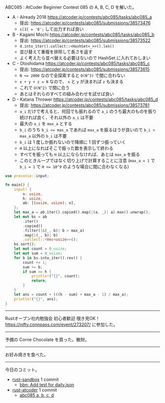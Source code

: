 ABC085 : AtCoder Beginner Contest 085 の A, B, C, D を解いた。

- A - Already 2018
  <https://atcoder.jp/contests/abc085/tasks/abc085_a>
  - 提出: <https://atcoder.jp/contests/abc085/submissions/38573476>
  - `s[3] = '8';` して出力すれば良い
- B - Kagami Mochi
  <https://atcoder.jp/contests/abc085/tasks/abc085_b>
  - 提出: <https://atcoder.jp/contests/abc085/submissions/38573522>
  - `d.into_iter().collect::<HashSet<_>>().len()`
  - 並び替えて重複を排除して長さを返す
  - よく考えたら並べ替える必要はないので HashSet に入れておしまい
- C - Otoshidama
  <https://atcoder.jp/contests/abc085/tasks/abc085_c>
  - 提出: <https://atcoder.jp/contests/abc085/submissions/38573615>
  - `N <= 2000` なので全探索すると `O(N^3)` で間に合わない
  - `x + y + z = N` なので、 `x` と `y` が決まれば `z` も決まる
  - これで `O(N^2)` で間に合う
  - あとはそれらのすべての組み合わせを試せば良い
- D - Katana Thrower
  <https://atcoder.jp/contests/abc085/tasks/abc085_d>
  - 提出: <https://atcoder.jp/contests/abc085/submissions/38573781>
  - `a_i` だけで考えると、何回でも振れるので `a_i` のうち最大のものを振り続ければ良く、それ以外の `a_i` は不要
  - 最大の `a_i` を `max_a` とする
  - `b_i` のうち `b_i <= max_a` であれば `max_a` を振るほうが良いので `b_i > max_a` 以外の `b_i` は不要
  - `b_i` は 1 度しか振れないので降順に 1 回ずつ振っていく
  - `H` 以上になればそこで振った数を表示して終わる
  - すべてを振っても `H` 以上にならなければ、あとは `max_a` を振る
  - このときループではなく切り上げで計算することに注意 (`max_a = 1` で `b_i = 1` で `H <= 10^9` のような場合に間に合わなくなる)

```rust
use proconio::input;

fn main() {
    input! {
        n: usize,
        h: usize,
        ab: [(usize, usize); n],
    };
    let max_a = ab.iter().copied().map(|(a, _)| a).max().unwrap();
    let mut bs = ab
        .iter()
        .copied()
        .filter(|&(_, b)| b > max_a)
        .map(|(_, b)| b)
        .collect::<Vec<usize>>();
    bs.sort();
    let mut count = 0_usize;
    let mut sum = 0_usize;
    for b in bs.into_iter().rev() {
        count += 1;
        sum += b;
        if sum >= h {
            println!("{}", count);
            return;
        }
    }
    let ans = count + (((h - sum) + max_a - 1) / max_a);
    println!("{}", ans);
}
```

---

Rustオープン社内勉強会 初心者歓迎 覗き見OK！ <https://nifty.connpass.com/event/273207/> に参加した。

---

予備の Corne Chocolate を買った。散財。

---

お好み焼きを食べた。

---

今日のコミット。

- [rust-sandbox](https://github.com/bouzuya/rust-sandbox) 1 commit
  - [bbn: Add test for daily.json](https://github.com/bouzuya/rust-sandbox/commit/054396dbdfb02b283cdf63aa681da1c6d6f0a955)
- [rust-atcoder](https://github.com/bouzuya/rust-atcoder) 1 commit
  - [abc085 a, b, c, d](https://github.com/bouzuya/rust-atcoder/commit/e7c75bda27873dc6c8f6efda59cf0f079fc9ea2c)
